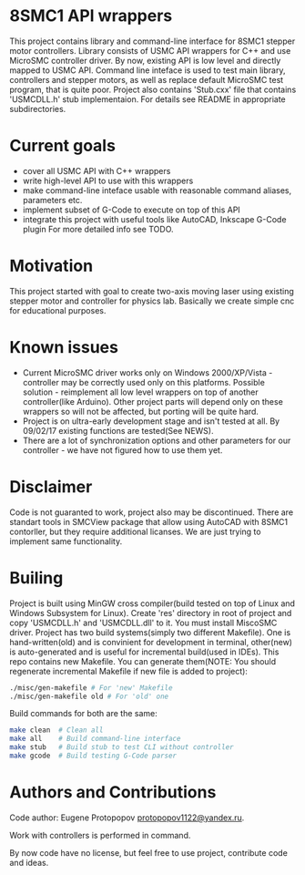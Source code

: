 8SMC1 API wrappers
===================
This project contains library and command-line interface for 8SMC1 stepper motor controllers.
Library consists of USMC API wrappers for C++ and use MicroSMC controller driver. By now, existing API is low level and directly mapped to USMC API.
Command line inteface is used to test main library, controllers and stepper motors, as well as replace default MicroSMC test program, that is quite poor.
Project also contains 'Stub.cxx' file that contains 'USMCDLL.h' stub implementaion.
For details see README in appropriate subdirectories.

Current goals
===================
* cover all USMC API with C++ wrappers
* write high-level API to use with this wrappers
* make command-line inteface usable with reasonable command aliases, parameters etc.
* implement subset of G-Code to execute on top of this API
* integrate this project with useful tools like AutoCAD, Inkscape G-Code plugin
For more detailed info see TODO.

Motivation
===================
This project started with goal to create two-axis moving laser using existing stepper motor and controller for physics lab. Basically we create simple cnc for educational purposes.

Known issues
===================
* Current MicroSMC driver works only on Windows 2000/XP/Vista - controller may be correctly used only on this platforms. Possible solution - reimplement all low level wrappers on top of another controller(like Arduino). Other project parts will depend only on these wrappers so will not be affected, but porting will be quite hard.
* Project is on ultra-early development stage and isn't tested at all. By 09/02/17 existing functions are tested(See NEWS).
* There are a lot of synchronization options and other parameters for our controller - we have not figured how to use them yet.

Disclaimer
===================
Code is not guaranted to work, project also may be discontinued. There are standart tools in SMCView package that allow using AutoCAD with 8SMC1 contorller, but they require additional licanses. We are just trying to implement same functionality.

Builing
===================
Project is built using MinGW cross compiler(build tested on top of Linux and Windows Subsystem for Linux).
Create 'res' directory in root of project and copy 'USMCDLL.h' and 'USMCDLL.dll' to it. You must install MiscoSMC driver.
Project has two build systems(simply two different Makefile). One is hand-written(old) and is convinient for development in terminal, other(new) is auto-generated and is useful for incremental build(used in IDEs). This repo contains new Makefile.
You can generate them(NOTE: You should regenerate incremental Makefile if new file is added to project):
```bash
./misc/gen-makefile # For 'new' Makefile
./misc/gen-makefile old # For 'old' one
```
Build commands for both are the same:
```bash
make clean	# Clean all
make all	# Build command-line interface
make stub	# Build stub to test CLI without controller
make gcode	# Build testing G-Code parser
```

Authors and Contributions
===================
Code author: Eugene Protopopov <protopopov1122@yandex.ru>.

Work with controllers is performed in command.

By now code have no license, but feel free to use project, contribute code and ideas.
